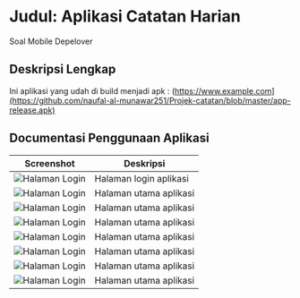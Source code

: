 # Judul: Aplikasi Catatan Harian

Soal Mobile Depelover

## Deskripsi Lengkap

Ini aplikasi yang udah di build menjadi apk : (https://www.example.com](https://github.com/naufal-al-munawar251/Projek-catatan/blob/master/app-release.apk)

## Documentasi Penggunaan Aplikasi

| Screenshot | Deskripsi |
|------------|-----------|
| ![Halaman Login](https://github.com/naufal-al-munawar251/Projek-catatan/blob/master/halaman_login.jpg) | Halaman login aplikasi |
| ![Halaman Login](https://github.com/naufal-al-munawar251/Projek-catatan/blob/master/halaman_login.jpg) | Halaman utama aplikasi |
| ![Halaman Login](https://github.com/naufal-al-munawar251/Projek-catatan/blob/master/halaman_login.jpg) | Halaman utama aplikasi |
| ![Halaman Login](https://github.com/naufal-al-munawar251/Projek-catatan/blob/master/halaman_login.jpg) | Halaman utama aplikasi |
| ![Halaman Login](https://github.com/naufal-al-munawar251/Projek-catatan/blob/master/halaman_login.jpg) | Halaman utama aplikasi |
| ![Halaman Login](https://github.com/naufal-al-munawar251/Projek-catatan/blob/master/halaman_login.jpg) | Halaman utama aplikasi |
| ![Halaman Login](https://github.com/naufal-al-munawar251/Projek-catatan/blob/master/halaman_login.jpg) | Halaman utama aplikasi |
| ![Halaman Login](https://github.com/naufal-al-munawar251/Projek-catatan/blob/master/halaman_login.jpg) | Halaman utama aplikasi |
